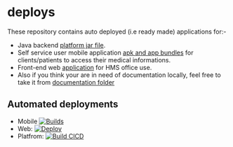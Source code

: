 # deploys

These repository contains auto deployed (i.e ready made) applications for:-
- Java backend [platform jar file](https://github.com/ospic/deploys/tree/master/platform).
- Self service user mobile application [apk and app bundles](https://github.com/ospic/deploys/tree/master/mobile/apks) for clients/patients to access their medical informations.
-  Front-end web [application](https://github.com/ospic/deploys/tree/master/application) for HMS office use.
-  Also if you think your are in need of documentation locally, feel free to take it from [documentation folder](https://github.com/ospic/deploys/tree/master/documentation)


## Automated deployments
- Mobile [![Builds](https://github.com/ospic/mobile/actions/workflows/dart.yml/badge.svg)](https://github.com/ospic/mobile/actions/workflows/dart.yml)
- Web: [![Deploy](https://github.com/ospic/webapp/actions/workflows/webapp.js.yml/badge.svg)](https://github.com/ospic/webapp/actions/workflows/webapp.js.yml)
- Platfrom: [![Build CICD](https://github.com/ospic/platform/actions/workflows/gradle.yml/badge.svg)](https://github.com/ospic/platform/actions/workflows/gradle.yml)
